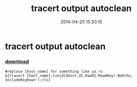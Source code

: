 ﻿---
pid:            5095
parent:         0
children:       
poster:         greg zakharov
title:          tracert output autoclean
date:           2014-04-20 15:20:15
description:    
format:         posh
---

# tracert output autoclean

### [download](5095.ps1)  



```posh
#replace [host_name] for something like ya.ru
&{tracert [host_name];[void]$host.UI.RawUI.ReadKey('NoEcho, IncludeKeyDown');cls}
```
